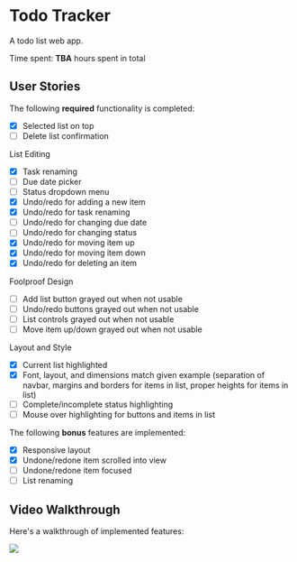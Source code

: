 # Todo Tracker

A todo list web app.

Time spent: **TBA** hours spent in total

## User Stories

The following **required** functionality is completed:

- [X] Selected list on top
- [ ] Delete list confirmation

List Editing  
- [X] Task renaming
- [ ] Due date picker
- [ ] Status dropdown menu
- [X] Undo/redo for adding a new item
- [X] Undo/redo for task renaming
- [ ] Undo/redo for changing due date
- [ ] Undo/redo for changing status
- [X] Undo/redo for moving item up
- [X] Undo/redo for moving item down
- [X] Undo/redo for deleting an item

Foolproof Design  
- [ ] Add list button grayed out when not usable
- [ ] Undo/redo buttons grayed out when not usable
- [ ] List controls grayed out when not usable
- [ ] Move item up/down grayed out when not usable

Layout and Style  
- [X] Current list highlighted
- [X] Font, layout, and dimensions match given example (separation of navbar, margins and borders for items in list, proper heights for items in list)
- [ ] Complete/incomplete status highlighting
- [ ] Mouse over highlighting for buttons and items in list

The following **bonus** features are implemented:

- [X] Responsive layout
- [X] Undone/redone item scrolled into view
- [ ] Undone/redone item focused
- [ ] List renaming

## Video Walkthrough

Here's a walkthrough of implemented features:

<img src='http://g.recordit.co/XMaI91cAIp.gif' />